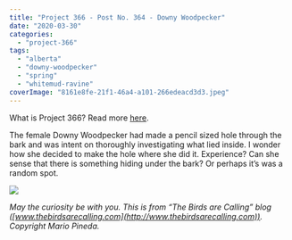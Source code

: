 ```yaml
---
title: "Project 366 - Post No. 364 - Downy Woodpecker"
date: "2020-03-30"
categories: 
  - "project-366"
tags: 
  - "alberta"
  - "downy-woodpecker"
  - "spring"
  - "whitemud-ravine"
coverImage: "8161e8fe-21f1-46a4-a101-266edeacd3d3.jpeg"
---
```


What is Project 366? Read more [here](https://thebirdsarecalling.com/2019/03/29/project-366/).

The female Downy Woodpecker had made a pencil sized hole through the bark and was intent on thoroughly investigating what lied inside. I wonder how she decided to make the hole where she did it. Experience? Can she sense that there is something hiding under the bark? Or perhaps it’s was a random spot.

![](https://thebirdsarecallingandimustgo.files.wordpress.com/2020/03/8161e8fe-21f1-46a4-a101-266edeacd3d3.jpeg?w=1024)

_May the curiosity be with you. This is from “The Birds are Calling” blog ([www.thebirdsarecalling.com](http://www.thebirdsarecalling.com)). Copyright Mario Pineda._
